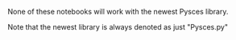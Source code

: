 None of these notebooks will work with the newest Pysces library.

Note that the newest library is always denoted as just "Pysces.py"
